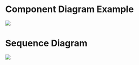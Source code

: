 # Component Diagram Example

  <img src="https://nglthu.github.io/OOP_References/img/component.png"/>

# Sequence Diagram

 <img src="https://nglthu.github.io/OOP_References/img/sequenceDiagramExp.jpg"/>
